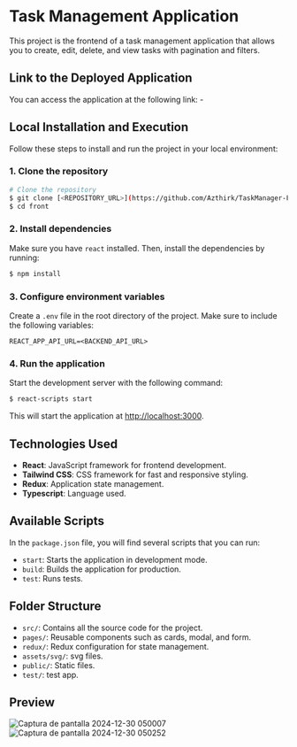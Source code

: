 # Task Management Application

This project is the frontend of a task management application that allows you to create, edit, delete, and view tasks with pagination and filters.

## Link to the Deployed Application
You can access the application at the following link: -

## Local Installation and Execution

Follow these steps to install and run the project in your local environment:

### 1. Clone the repository
```bash
# Clone the repository
$ git clone [<REPOSITORY_URL>](https://github.com/Azthirk/TaskManager-Front.git)
$ cd front
```

### 2. Install dependencies
Make sure you have `react` installed. Then, install the dependencies by running:
```bash
$ npm install
```

### 3. Configure environment variables
Create a `.env` file in the root directory of the project. Make sure to include the following variables:
```
REACT_APP_API_URL=<BACKEND_API_URL>
```

### 4. Run the application
Start the development server with the following command:
```bash
$ react-scripts start
```
This will start the application at [http://localhost:3000](http://localhost:3000).

## Technologies Used
- **React**: JavaScript framework for frontend development.
- **Tailwind CSS**: CSS framework for fast and responsive styling.
- **Redux**: Application state management.
- **Typescript**: Language used.

## Available Scripts
In the `package.json` file, you will find several scripts that you can run:
- `start`: Starts the application in development mode.
- `build`: Builds the application for production.
- `test`: Runs tests.

## Folder Structure
- `src/`: Contains all the source code for the project.
- `pages/`: Reusable components such as cards, modal, and form.
- `redux/`: Redux configuration for state management.
- `assets/svg/`: svg files.
- `public/`: Static files.
- `test/`: test app.

## Preview
![Captura de pantalla 2024-12-30 050007](https://github.com/user-attachments/assets/97ac9901-1f6e-448d-8bbe-3a75c8ccfb72)
![Captura de pantalla 2024-12-30 050252](https://github.com/user-attachments/assets/3ce38a6b-6510-462b-8208-84bfb23989e2)



